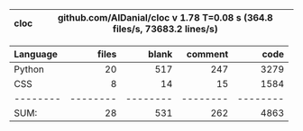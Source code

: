 cloc|github.com/AlDanial/cloc v 1.78  T=0.08 s (364.8 files/s, 73683.2 lines/s)
--- | ---

Language|files|blank|comment|code
:-------|-------:|-------:|-------:|-------:
Python|20|517|247|3279
CSS|8|14|15|1584
--------|--------|--------|--------|--------
SUM:|28|531|262|4863
